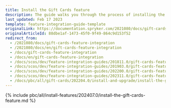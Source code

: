 ```yaml
---
title: Install the Gift Cards feature
description: The guide walks you through the process of installing the Gift Cards feature in the project.
last_updated: Feb 17 2023
template: feature-integration-guide-template
originalLink: https://documentation.spryker.com/2021080/docs/gift-cards-feature-integration
originalArticleId: 88dbe1af-1473-45f0-9f49-864c9d153f52
redirect_from:
  - /2021080/docs/gift-cards-feature-integration
  - /2021080/docs/en/gift-cards-feature-integration
  - /docs/gift-cards-feature-integration
  - /docs/en/gift-cards-feature-integration
  - /docs/scos/dev/feature-integration-guides/201811.0/gift-cards-feature-integration.html
  - /docs/scos/dev/feature-integration-guides/201903.0/gift-cards-feature-integration.html
  - /docs/scos/dev/feature-integration-guides/202200.0/gift-cards-feature-integration.html
  - /docs/scos/dev/feature-integration-guides/202311.0/gift-cards-feature-integration.html  
  - /docs/pbc/all/gift-cards/202204.0/install-and-upgrade/install-the-gift-cards-feature.html
---
```


{% include pbc/all/install-features/202407.0/install-the-gift-cards-feature.md %} <!-- To edit, see /_includes/pbc/all/install-features/202407.0/install-the-gift-cards-feature.md -->
